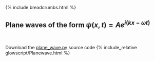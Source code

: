 {% include breadcrumbs.html %}

## Plane waves of the form $\psi(x, t) = Ae^{i(k x - \omega t)}$
<div class="header_line"><br/></div>

Download the [plane_wave.py](glowscript/plane_wave.html) source code
{% include_relative glowscript/Planewave.html %}



    